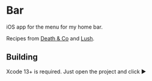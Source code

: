 # Bar

iOS app for the menu for my home bar.

Recipes from [Death & Co](http://www.amazon.com/gp/product/1607745259/ref=as_li_tl?ie=UTF8&camp=1789&creative=390957&creativeASIN=1607745259&linkCode=as2&tag=nothimagic-20&linkId=QZPHCI5BKF6QJZCQ) and [Lush](https://itunes.apple.com/us/app/lush-cocktail-mixed-drink/id719854580?mt=8&uo=4&at=1l3vmtU).

## Building

Xcode 13+ is required. Just open the project and click ▶️
